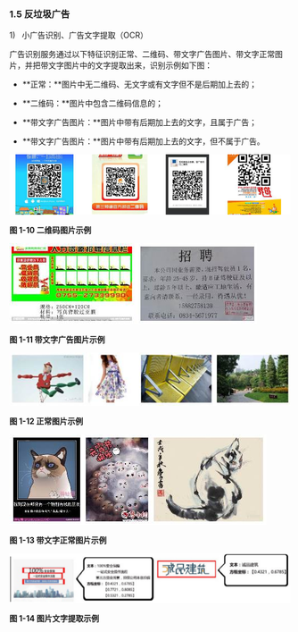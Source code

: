### 1.5 反垃圾广告

1)   小广告识别、广告文字提取（OCR）

广告识别服务通过以下特征识别正常、二维码、带文字广告图片、带文字正常图片，并把带文字图片中的文字提取出来，识别示例如下图：

* **正常：**图片中无二维码、无文字或有文字但不是后期加上去的；

* **二维码：**图片中包含二维码信息的；

* **带文字广告图片：**图片中带有后期加上去的文字，且属于广告；

* **带文字广告图片：**图片中带有后期加上去的文字，但不属于广告。

![img](../../../assets/img/business/clip_image020.png)

**图 1-10 二维码图片示例**

![img](../../../assets/img/business/clip_image023.jpg)

**图 1-11 带文字广告图片示例**

![img](../../../assets/img/business/clip_image025.jpg)

**图 1-12 正常图片示例**

![img](../../../assets/img/business/clip_image027.jpg)

**图 1-13 带文字正常图片示例**

![img](../../../assets/img/business/clip_image079.png)

**图 1-14 图片文字提取示例**